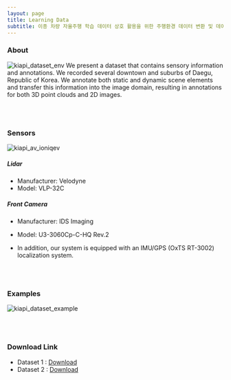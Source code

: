 ```yaml
---
layout: page
title: Learning Data
subtitle: 이종 차량 자율주행 학습 데이터 상호 활용을 위한 주행환경 데이터 변환 및 데이터 검증 기술 개발
---
```


### About
![kiapi_dataset_env](/assets/img/project_learningdata/rawdata.png)
 We present a dataset that contains sensory information and annotations. We recorded several downtown and suburbs of Daegu, Republic of Korea. We annotate both static and dynamic scene elements and transfer this information into the image domain, resulting in annotations for both 3D point clouds and 2D images.

<br/>
<br/>

### Sensors
![kiapi_av_ioniqev](/assets/img/project_learningdata/kiapi_av_ioniqev.png)
##### Lidar
 - Manufacturer: Velodyne
 - Model: VLP-32C

##### Front Camera
 - Manufacturer: IDS Imaging
 - Model: U3-3060Cp-C-HQ Rev.2

- In addition, our system is equipped with an IMU/GPS (OxTS RT-3002) localization system.
 
<br/>
<br/>

### Examples
![kiapi_dataset_example](/assets/img/project_learningdata/kiapi_dataset_example.png)

<br/>
<br/>

### Download Link
- Dataset 1 : [Download](http://www.kiapi.or.kr)
- Dataset 2 : [Download](http://gw.kiapi.or.kr)